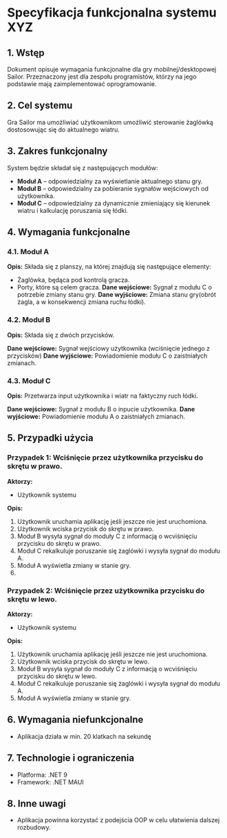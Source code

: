 # Specyfikacja funkcjonalna systemu XYZ

## 1. Wstęp
Dokument opisuje wymagania funkcjonalne dla gry mobilnej/desktopowej Sailor. Przeznaczony jest dla zespołu programistów, którzy na jego podstawie mają zaimplementować oprogramowanie.

## 2. Cel systemu
Gra Sailor ma umożliwiać użytkownikom umożliwić sterowanie żaglówką dostosowując się do aktualnego wiatru.

## 3. Zakres funkcjonalny
System będzie składał się z następujących modułów:
- **Moduł A** – odpowiedzialny za wyświetlanie aktualnego stanu gry.
- **Moduł B** – odpowiedzialny za pobieranie sygnałów wejściowych od użytkownika.
- **Moduł C** – odpowiedzialny za dynamicznie zmieniający się kierunek wiatru i kalkulację poruszania się łódki.

## 4. Wymagania funkcjonalne
### 4.1. Moduł A
**Opis:**
Składa się z planszy, na której znajdują się następujące elementy:
- Żaglówka, będąca pod kontrolą gracza.
- Porty, które są celem gracza.
**Dane wejściowe:**
    Sygnał z modułu C o potrzebie zmiany stanu gry.
**Dane wyjściowe:**
    Zmiana stanu gry(obrót żagla, a w konsekwencji zmiana ruchu łódki).
### 4.2. Moduł B
**Opis:**
Składa się z dwóch przycisków.

**Dane wejściowe:**
Sygnał wejściowy użytkownika (wciśnięcie jednego z przycisków)
**Dane wyjściowe:**
Powiadomienie modułu C o zaistniałych zmianach.
### 4.3. Moduł C
**Opis:**
Przetwarza input użytkownika i wiatr na faktyczny ruch łódki.

**Dane wejściowe:**
Sygnał z modułu B o inpucie użytkownika.
**Dane wyjściowe:**
Powiadomienie modułu A o zaistniałych zmianach.

## 5. Przypadki użycia
### Przypadek 1: Wciśnięcie przez użytkownika przycisku do skrętu w prawo.
**Aktorzy:**
- Użytkownik systemu

**Opis:**
1. Użytkownik uruchamia aplikację jeśli jeszcze nie jest uruchomiona.
1. Użytkownik wciska przycisk do skrętu w prawo.
1. Moduł B wysyła sygnał do moduły C z informacją o wcviśnięciu przycisku do skrętu w prawo.
1. Moduł C rekalkuluje poruszanie się żaglówki i wysyła sygnał do modułu A.
1. Moduł A wyświetla zmiany w stanie gry.
2. 
### Przypadek 2: Wciśnięcie przez użytkownika przycisku do skrętu w lewo.
**Aktorzy:**
- Użytkownik systemu

**Opis:**
1. Użytkownik uruchamia aplikację jeśli jeszcze nie jest uruchomiona.
1. Użytkownik wciska przycisk do skrętu w lewo.
1. Moduł B wysyła sygnał do moduły C z informacją o wcviśnięciu przycisku do skrętu w lewo.
1. Moduł C rekalkuluje poruszanie się żaglówki i wysyła sygnał do modułu A.
1. Moduł A wyświetla zmiany w stanie gry.

## 6. Wymagania niefunkcjonalne
- Aplikacja działa w min. 20 klatkach na sekundę

## 7. Technologie i ograniczenia
- Platforma: .NET 9
- Framework: .NET MAUI

## 8. Inne uwagi
- Aplikacja powinna korzystać z podejścia OOP w celu ułatwienia dalszej rozbudowy.
